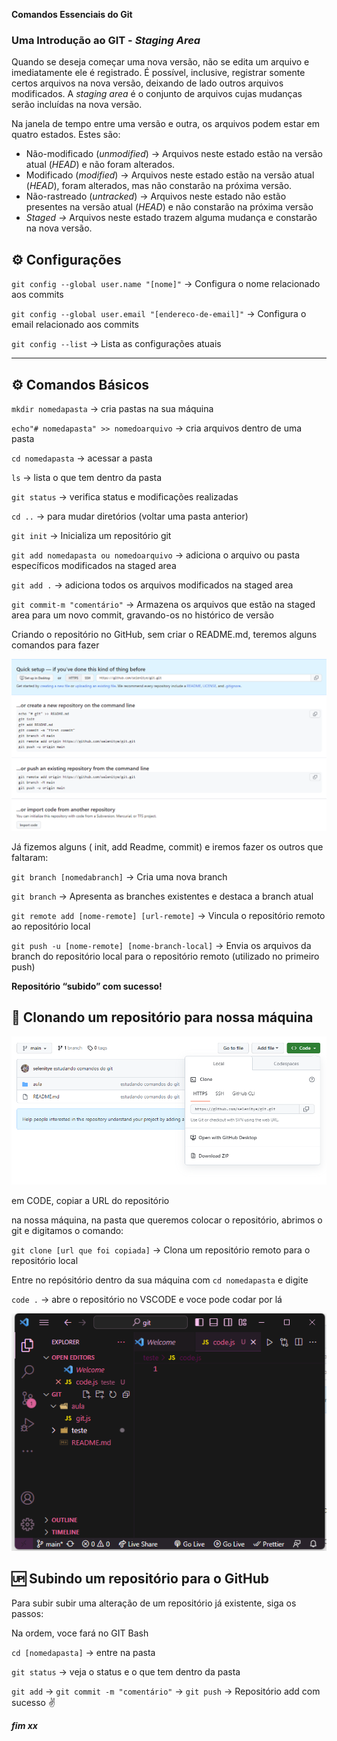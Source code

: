 **Comandos Essenciais do Git**

### Uma Introdução ao GIT - *Staging Area*

Quando se deseja começar uma nova versão, não se edita um arquivo e imediatamente ele é registrado. É possível, inclusive, registrar somente certos arquivos na nova versão, deixando de lado outros arquivos modificados. A *staging area* é o conjunto de arquivos cujas mudanças serão incluídas na nova versão.

Na janela de tempo entre uma versão e outra, os arquivos podem estar em quatro estados. Estes são:

- Não-modificado (*unmodified*) → Arquivos neste estado estão na versão atual (*HEAD*) e não foram alterados.
- Modificado (*modified*) → Arquivos neste estado estão na versão atual (*HEAD*), foram alterados, mas não constarão na próxima versão.
- Não-rastreado (*untracked*) → Arquivos neste estado não estão presentes na versão atual (*HEAD*) e não constarão na próxima versão
- *Staged →* Arquivos neste estado trazem alguma mudança e constarão na nova versão.

## ⚙️ Configurações

`git config --global user.name "[nome]"` → Configura o nome relacionado aos commits

`git config --global user.email "[endereco-de-email]"` → Configura o email relacionado aos commits

`git config --list` → Lista as configurações atuais

---

## ⚙️ Comandos Básicos

`mkdir nomedapasta` → cria pastas na sua máquina

`echo"# nomedapasta" >> nomedoarquivo` → cria arquivos dentro de uma pasta

`cd nomedapasta` → acessar a pasta

`ls` → lista o que tem dentro da pasta

`git status` →  verifica status e modificações realizadas

`cd ..` → para mudar diretórios (voltar uma pasta anterior)

`git init` → Inicializa um repositório git

`git add nomedapasta ou nomedoarquivo` → adiciona o arquivo ou pasta específicos modificados na staged area

`git add .` →  adiciona todos os arquivos modificados na staged area

`git commit-m "comentário"` → Armazena os arquivos que estão na staged area para um novo commit, gravando-os no histórico de versão

Criando o repositório no GitHub, sem criar o README.md, teremos alguns comandos para fazer

![criando repositório](https://github.com/selenitye/git/blob/main/criando-repositorio.png?raw=true)

Já fizemos alguns ( init, add Readme, commit) e iremos fazer os outros que faltaram:

`git branch [nomedabranch]` → Cria uma nova branch

`git branch` → Apresenta as branches existentes e destaca a branch atual

`git remote add [nome-remote] [url-remote]` → Vincula o repositório remoto ao repositório local

`git push -u [nome-remote] [nome-branch-local]` → Envia os arquivos da branch do repositório local para o repositório remoto (utilizado no primeiro push)

**Repositório “subido” com sucesso!**

## 🧬 Clonando um repositório para nossa máquina

![clonando repositório](https://github.com/selenitye/git/blob/main/clonando-repositorio.png?raw=true)

em CODE, copiar a URL do repositório

na nossa máquina, na pasta que queremos colocar o repositório, abrimos o git e digitamos o comando:

`git clone [url que foi copiada]`  → Clona um repositório remoto para o repositório local

Entre no repósitório dentro da sua máquina com `cd nomedapasta` e digite 

`code .` → abre o repositório no VSCODE e voce pode codar por lá

![vscode](https://github.com/selenitye/git/blob/main/vscode.png?raw=true)

## 🆙 Subindo um repositório para o GitHub

Para subir subir uma alteração de um repositório já existente, siga os passos:

Na ordem, voce fará no GIT Bash
                                                                               
`cd [nomedapasta]`  → entre na pasta

`git status`  → veja o status e o que tem dentro da pasta

`git add`  → `git commit -m "comentário"`  → `git push`  → Repositório add com sucesso ✌️

***fim xx***
